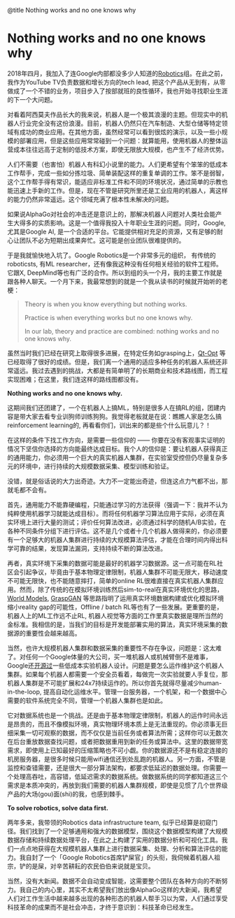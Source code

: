 @title Nothing works and no one knows why

# Nothing works and no one knows why

2018年四月，我加入了连Google内部都没多少人知道的[Robotics](https://research.google/teams/brain/robotics/)组。在此之前，我作为YouTube TV负责数据和增长方向的tech lead, 把这个产品从无到有，从零做成了一个不错的业务，项目步入了按部就班的良性循环，我也开始寻找职业生涯的下一个大问题。

对看着阿西莫夫作品长大的我来说，机器人是一个极其浪漫的主题。但现实中的机器人行业完全没有这份浪漫。目前，机器人仍然只在汽车制造、大型仓储等特定领域有成功的商业应用。在其他方面，虽然经常可以看到很炫的演示，以及一些小规模的部署应用，但是这些应用常常碰到一个问题：就算能用，使用机器人的整体运营成本往往远高于定制的低技术方案，即使无限放大规模，也产生不了经济优势。

人们不需要（也害怕）机器人有科幻小说里的能力。人们更希望有个笨笨的低成本工作帮手，完成一些如分拣垃圾、简单装配这样的重复单调的工作。笨不是弱智，这个工作帮手得有常识，能适应非标准工件和不同的环境状况，通过简单的示教也能迅速上手新的工作。但是，现在不管是研究所里还是工业应用的机器人，离这样的能力仍然非常遥远。这个领域充满了根本性未解决的问题。

如果说AlphaGo对社会的冲击还是意识上的，那解决机器人问题对人类社会能产生大得多的实质影响。这是一个值得我投入十年职业生涯的问题。同时，Google, 尤其是Google AI, 是一个合适的平台。它能提供相对充足的资源，又有足够的耐心让团队不必为短期出成果奔忙。这可能是创业团队很难提供的。

于是我就愉快地入坑了。Google Robotics是一个非常多元的组织， 有传统的roboticsts, 有ML researcher，还有像我这种没有任何相关经验的软件工程师。它跟X, DeepMind等也有广泛的合作。所以到组的头一个月，我的主要工作就是跟各种人聊天。一个月下来，我最常想到的就是一个我从读书的时候就开始听的老梗：

> Theory is when you know everything but nothing works.
>
> Practice is when everything works but no one knows why.
>
> In our lab, theory and practice are combined: nothing works and no one knows why.

虽然当时我们已经在研究上取得很多进展，在特定任务如grasping上，[Qt-Opt](https://arxiv.org/abs/1806.10293) 等已经取得了很好的成绩。但是，我们离一个通用的适应多种任务的机器人系统还非常遥远。我过去遇到的挑战，大都是有简单明了的长期商业和技术路线图，而工程实现困难；在这里，我们连这样的路线图都没有。

**Nothing works and no one knows why.**

这期间我们还团建了，一个在机器人上搞ML，特别是很多人在搞RL的组，团建内容是带大家去看专业训狗师训练狗狗。我觉得老板就是在说：瞧瞧人家是怎么搞reinforcement learning的, 再看看你们，训出来的都是些个什么玩意儿？！

在这样的条件下找工作方向，是需要一些信仰的 —— 你要在没有客观事实证明的情况下坚信你选择的方向能最终达成目标。我个人的信仰是：要让机器人获得真正的通用能力，你必须用一个巨大的真实机器人集群，在实验室受控但仍尽量复杂多元的环境中，进行持续的大规模数据采集、模型训练和验证。

没错，就是俗话说的大力出奇迹。大力不一定能出奇迹，但连这点力气都不出，那就毛都不会有。

首先，通用能力不能靠硬编程，只能通过学习的方法获得（强调一下：我并不认为纯粹使用机器学习就能达成目标）。而将任何机器学习算法应用于实际，必须在真实环境上进行大量的测试；评价任何算法改进，必须通过科学的随机A/B实验，在各种不同条件分组下进行评估。这不是几个或者十几个机器人做得来的，你必须要有一个足够大的机器人集群进行持续的大规模算法评估，才能在合理时间内得出科学可靠的结果，发现算法漏洞，支持持续不断的算法改进。

再者，真实环境下采集的数据可能是最好的机器学习数据源。这一点可能在RL社区会引起争议，毕竟由于基本物理定律限制，机器人集群不可能无限大，移动速度不可能无限快，也不能随意摔打，简单的online RL很难直接在真实机器人集群应用。然而，除了传统的在模拟环境训练然后sim-to-real在真实环境优化的思路，[World Models](https://arxiv.org/abs/1803.10122), [GraspGAN](https://arxiv.org/abs/1709.07857) 等思路指明了运用真实环境数据构建或优化模拟环境缩小reality gap的可能性，Offline / batch RL等也有了一些发展。更重要的是，机器人上的ML工作远不止RL, 机器人视觉等方面的工作里真实数据是理所当然的金标准。我相信的是，当我们的目标是开发能部署实用的算法，真实环境采集的数据源的重要性会越来越高。

当然，也许大规模机器人集群和数据采集的重要性不存在争议，问题是：这太难了。对任何一个Google体量的大公司，买一堆机器人或机械臂倒不是难事，Google还[开源过](https://ai.googleblog.com/2019/10/robel-robotics-benchmarks-for-learning.html)一些低成本实验机器人设计。问题是要怎么运作维护这个机器人集群。如果每个机器人都需要一个安全员看着，每做完一次实验就要人手复位，那机器人集群是不可能扩展和24x7持续运作的。所以你首先就得尽量减少human-in-the-loop, 提高自动化运维水平。管理一台服务器，一个机架，和一个数据中心需要的软件系统完全不同，管理一个机器人集群也是如此。

它对数据系统也是一个挑战。还是由于基本物理定律限制，机器人的运作时间永远是昂贵的，而且不像模拟环境，真实物理环境本质上是无法重现的。你必须事无巨细采集一切可观察的数据，而不仅仅是当前任务或者算法所需；这样你可以无数次在后台重放数据查找问题，或者把数据重用到新的任务或算法中。这里的数据带宽需求，即使用上已知最好的压缩策略也不可小觑。你的数据源还不是有稳定连接的机房服务器，是很多时候只能用wifi通信还到处乱跑的机器人。另一方面，不管是监控和查错需要，还是很大一部分算法架构，都要求低延迟的数据处理。你需要一个处理高吞吐，高容错，低延迟需求的数据系统。做数据系统的同学都知道这三个需求是本质冲突的，再放到我们需要的机器人集群规模，即使是见惯了几个世界级产品的大场(gou)面(shi)的我，也感到棘手。

**To solve robotics, solve data first.**

两年多来，我带领的Robotics data infrastructure team, 似乎已经算是初窥门径。我们找到了一个足够通用和强大的数据模型，围绕这个数据模型构建了大规模数据存储和持续数据处理平台，在此之上构建了实用的数据分析和可视化工具。我们一点点地获得在大规模机器人集群上进行数据采集、处理、分析和算法评估的能力。我自封了一个「Google Robotics首席铲屎官」的头衔，我伺候着机器人祖宗，铲的是屎，对辛苦耕耘的农民伯伯来说就是宝贝。

当然，没有大新闻。数据不会自动变成智能，这需要整个团队在各种方向的不断努力。我自己的内心里，其实不太希望我们放出像AlphaGo这样的大新闻，我希望人们对工作生活中越来越多出现的各种形态的机器人帮手习以为常，人们通过享受科技革命的成果而不是社会冲击，才终于意识到：科技革命已经发生。
